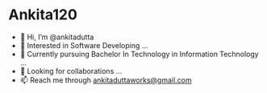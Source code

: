 # Ankita120
- 👋 Hi, I’m @ankitadutta
- 👀 Interested in Software Developing ...
- 🌱 Currently pursuing Bachelor In Technology in Information Technology ...
- 💞️ Looking for collaborations ...
- 📫 Reach me through ankitaduttaworks@gmail.com 

<!---
ankitadutta/ankitadutta is a ✨ special ✨ repository because its `README.md` (this file) appears on your GitHub profile.
You can click the Preview link to take a look at your changes.
--->
